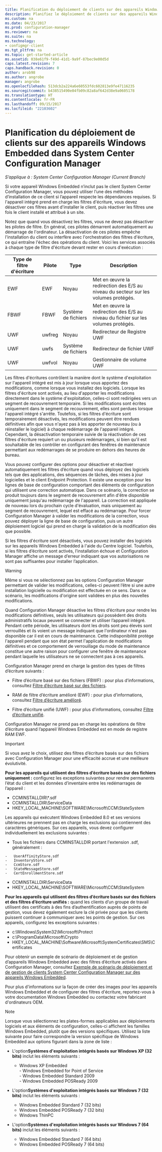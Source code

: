 ```yaml
---
title: Planification du déploiement de clients sur des appareils Windows Embedded | Microsoft Docs
description: Planifiez le déploiement de clients sur des appareils Windows Embedded dans System Center Configuration Manager.
ms.custom: na
ms.date: 04/23/2017
ms.prod: configuration-manager
ms.reviewer: na
ms.suite: na
ms.technology:
- configmgr-client
ms.tgt_pltfrm: na
ms.topic: get-started-article
ms.assetid: 038e61f9-f49d-41d1-9a9f-87bec9e00d5d
caps.latest.revision: 7
caps.handback.revision: 0
author: arob98
ms.author: angrobe
manager: angrobe
ms.openlocfilehash: 513dcb2a224a6e60553fdc602813e9fe47116235
ms.sourcegitcommit: b438515490e04fb09c82a8af642d38e9a0605178
ms.translationtype: HT
ms.contentlocale: fr-FR
ms.lasthandoff: 09/15/2017
ms.locfileid: "22103602"
---
```

# <a name="planning-for-client-deployment-to-windows-embedded-devices-in-system-center-configuration-manager"></a>Planification du déploiement de clients sur des appareils Windows Embedded dans System Center Configuration Manager

*S’applique à : System Center Configuration Manager (Current Branch)*

<a name="BKMK_DeployClientEmbedded"></a> Si votre appareil Windows Embedded n’inclut pas le client System Center Configuration Manager, vous pouvez utiliser l’une des méthodes d’installation de ce client si l’appareil respecte les dépendances requises. Si l'appareil intégré prend en charge les filtres d'écriture, vous devez désactiver ces filtres avant d'installer le client, puis réactiver les filtres une fois le client installé et attribué à un site.  

 Notez que quand vous désactivez les filtres, vous ne devez pas désactiver les pilotes de filtre. En général, ces pilotes démarrent automatiquement au démarrage de l'ordinateur. La désactivation de ces pilotes empêche l'installation du client ou interfère avec l'orchestration des filtres d'écriture, ce qui entraîne l'échec des opérations du client. Voici les services associés à chaque type de filtre d'écriture devant rester en cours d'exécution :  

|Type de filtre d'écriture|Pilote|Type|Description|  
|-----------------------|------------|----------|-----------------|  
|EWF|EWF|Noyau|Met en œuvre la redirection des E/S au niveau du secteur sur les volumes protégés.|  
|FBWF|FBWF|Système de fichiers|Met en œuvre la redirection des E/S au niveau du fichier sur les volumes protégés.|  
|UWF|uwfreg|Noyau|Redirecteur de Registre UWF|  
|UWF|uwfs|Système de fichiers|Redirecteur de fichier UWF|  
|UWF|uwfvol|Noyau|Gestionnaire de volume UWF|  

 Les filtres d'écritures contrôlent la manière dont le système d'exploitation sur l'appareil intégré est mis à jour lorsque vous apportez des modifications, comme lorsque vous installez des logiciels. Lorsque les filtres d'écriture sont activés, au lieu d'apporter les modifications directement dans le système d'exploitation, celles-ci sont redirigées vers un segment de recouvrement temporaire. Si les modifications sont écrites uniquement dans le segment de recouvrement, elles sont perdues lorsque l'appareil intégré s'arrête. Toutefois, si les filtres d'écriture sont temporairement désactivés, les modifications peuvent être rendues définitives afin que vous n'ayez pas à les apporter de nouveau (ou à réinstaller le logiciel) à chaque redémarrage de l'appareil intégré. Cependant, la désactivation temporaire suivie de la réactivation de ces filtres d'écriture requiert un ou plusieurs redémarrages, si bien qu'il est souhaitable de les contrôler en configurant des fenêtres de maintenance permettant aux redémarrages de se produire en dehors des heures de bureau.  

 Vous pouvez configurer des options pour désactiver et réactiver automatiquement les filtres d’écriture quand vous déployez des logiciels tels que des applications, des séquences de tâches, des mises à jour logicielles et le client Endpoint Protection. Il existe une exception pour les lignes de base de configuration comportant des éléments de configuration qui utilisent une correction automatique. Dans ce scénario, la correction se produit toujours dans le segment de recouvrement afin d'être disponible uniquement jusqu'au redémarrage de l'appareil. La correction est appliquée de nouveau lors du prochain cycle d'évaluation, mais uniquement au segment de recouvrement, lequel est effacé au redémarrage. Pour forcer Configuration Manager à valider les modifications de la correction, vous pouvez déployer la ligne de base de configuration, puis un autre déploiement logiciel qui prend en charge la validation de la modification dès que possible.  

 Si les filtres d'écriture sont désactivés, vous pouvez installer des logiciels sur les appareils Windows Embedded à l'aide du Centre logiciel. Toutefois, si les filtres d’écriture sont activés, l’installation échoue et Configuration Manager affiche un message d’erreur indiquant que vos autorisations ne sont pas suffisantes pour installer l’application.  

> [!WARNING]  
>  Même si vous ne sélectionnez pas les options Configuration Manager permettant de valider les modifications, celles-ci peuvent l’être si une autre installation logicielle ou modification est effectuée en ce sens. Dans ce scénario, les modifications d'origine sont validées en plus des nouvelles modifications.  

 Quand Configuration Manager désactive les filtres d’écriture pour rendre les modifications définitives, seuls les utilisateurs qui possèdent des droits administratifs locaux peuvent se connecter et utiliser l’appareil intégré. Pendant cette période, les utilisateurs dont les droits sont peu élevés sont verrouillés et ils voient un message indiquant que l'ordinateur n'est pas disponible car il est en cours de maintenance. Cette indisponibilité protège l'appareil pendant que son état permet l'application de modifications définitives et ce comportement de verrouillage du mode de maintenance constitue une autre raison pour configurer une fenêtre de maintenance pendant laquelle les utilisateurs ne se connectent pas à ces appareils.  

 Configuration Manager prend en charge la gestion des types de filtres d’écriture suivants :  

-   Filtre d’écriture basé sur des fichiers (FBWF) : pour plus d’informations, consultez [Filtre d’écriture basé sur des fichiers](http://go.microsoft.com/fwlink/?LinkID=204717).  

-   RAM de filtre d’écriture amélioré (EWF) : pour plus d’informations, consultez [Filtre d’écriture amélioré](http://go.microsoft.com/fwlink/?LinkId=204718).  

-   Filtre d’écriture unifié (UWF) : pour plus d’informations, consultez [Filtre d’écriture unifié](http://go.microsoft.com/fwlink/?LinkId=309236).  

 Configuration Manager ne prend pas en charge les opérations de filtre d’écriture quand l’appareil Windows Embedded est en mode de registre RAM EWF.  

> [!IMPORTANT]  
>  Si vous avez le choix, utilisez des filtres d’écriture basés sur des fichiers avec Configuration Manager pour une efficacité accrue et une meilleure évolutivité.
>
> **Pour les appareils qui utilisent des filtres d’écriture basés sur des fichiers uniquement :** configurez les exceptions suivantes pour rendre permanents l’état du client et les données d’inventaire entre les redémarrages de l’appareil :  
>   
>  -   CCMINSTALLDIR\\*.sdf  
> -   CCMINSTALLDIR\ServiceData  
> -   HKEY_LOCAL_MACHINE\SOFTWARE\Microsoft\CCM\StateSystem  
>   
>  Les appareils qui exécutent Windows Embedded 8.0 et ses versions ultérieures ne prennent pas en charge les exclusions qui contiennent des caractères génériques. Sur ces appareils, vous devez configurer individuellement les exclusions suivantes :  
>   
>  -   Tous les fichiers dans CCMINSTALLDIR portant l'extension .sdf, généralement :  
>   
>     -   UserAffinityStore.sdf  
>     -   InventoryStore.sdf  
>     -   CcmStore.sdf  
>     -   StateMessageStore.sdf  
>     -   CertEnrollmentStore.sdf  
> -   CCMINSTALLDIR\ServiceData  
> -   HKEY_LOCAL_MACHINE\SOFTWARE\Microsoft\CCM\StateSystem  
>   
> **Pour les appareils qui utilisent des filtres d’écriture basés sur des fichiers et des filtres d’écriture unifiés :** quand les clients d’un groupe de travail utilisent des certificats à des fins d’authentification auprès de points de gestion, vous devez également exclure la clé privée pour que les clients puissent continuer à communiquer avec les points de gestion. Sur ces appareils, configurez les exceptions suivantes :  
>   
>  -   c:\Windows\System32\Microsoft\Protect  
> -   c:\ProgramData\Microsoft\Crypto  
> -   HKEY_LOCAL_MACHINE\Software\Microsoft\SystemCertificates\SMS\Certificates  

 Pour obtenir un exemple de scénario de déploiement et de gestion d’appareils Windows Embedded avec des filtres d’écriture activés dans Configuration Manager, consultez [Exemple de scénario de déploiement et de gestion de clients System Center Configuration Manager sur des appareils Windows Embedded](../../../../core/clients/deploy/example-scenario-for-deploying-and-managing-clients-on-windows-embedded-devices.md).  

 Pour plus d'informations sur la façon de créer des images pour les appareils Windows Embedded et de configurer des filtres d'écriture, reportez-vous à votre documentation Windows Embedded ou contactez votre fabricant d'ordinateurs OEM.  

> [!NOTE]  
>  Lorsque vous sélectionnez les plates-formes applicables aux déploiements logiciels et aux éléments de configuration, celles-ci affichent les familles Windows Embedded, plutôt que des versions spécifiques. Utilisez la liste suivante pour faire correspondre la version spécifique de Windows Embedded aux options figurant dans la zone de liste :  
>   
>  -   L'option**Systèmes d'exploitation intégrés basés sur Windows XP (32 bits)** inclut les éléments suivants :  
>   
>      -   Windows XP Embedded  
>     -   Windows Embedded for Point of Service  
>     -   Windows Embedded Standard 2009  
>     -   Windows Embedded POSReady 2009  
> -   L'option**Systèmes d'exploitation intégrés basés sur Windows 7 (32 bits)** inclut les éléments suivants :  
>   
>      -   Windows Embedded Standard 7 (32 bits)  
>     -   Windows Embedded POSReady 7 (32 bits)  
>     -   Windows ThinPC  
> -   L'option**Systèmes d'exploitation intégrés basés sur Windows 7 (64 bits)** inclut les éléments suivants :  
>   
>      -   Windows Embedded Standard 7 (64 bits)  
>     -   Windows Embedded POSReady 7 (64 bits)
